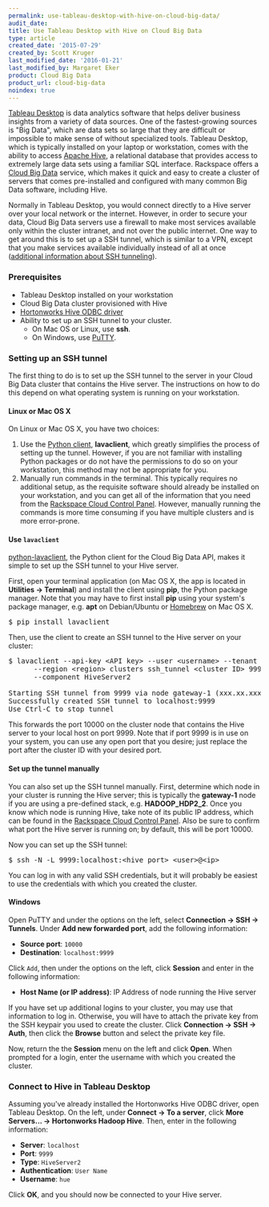 ```yaml
---
permalink: use-tableau-desktop-with-hive-on-cloud-big-data/
audit_date:
title: Use Tableau Desktop with Hive on Cloud Big Data
type: article
created_date: '2015-07-29'
created_by: Scott Kruger
last_modified_date: '2016-01-21'
last_modified_by: Margaret Eker
product: Cloud Big Data
product_url: cloud-big-data
noindex: true
---
```


[Tableau Desktop](http://www.tableau.com/products/desktop) is data analytics software that helps deliver business insights from a variety of data sources.  One of the fastest-growing sources is "Big Data", which are data sets so large that they are difficult or impossible to make sense of without specialized tools.  Tableau Desktop, which is typically installed on your laptop or workstation, comes with the ability to access [Apache Hive](https://hive.apache.org), a relational database that provides access to extremely large data sets using a familiar SQL interface.  Rackspace offers a [Cloud Big Data](http://www.rackspace.com/en-us/cloud/big-data) service, which makes it quick and easy to create a cluster of servers that comes pre-installed and configured with many common Big Data software, including Hive.

Normally in Tableau Desktop, you would connect directly to a Hive server over your
local network or the internet. However, in order to secure your data, Cloud Big
Data servers use a firewall to make most services available only within the
cluster intranet, and not over the public internet. One way to get around this
is to set up a SSH tunnel, which is similar to a VPN, except that you make
services available individually instead of all at once
([additional information about SSH tunneling](https://en.wikipedia.org/wiki/Tunneling_protocol#Secure_Shell_tunneling)).

### Prerequisites

*   Tableau Desktop installed on your workstation
*   Cloud Big Data cluster provisioned with Hive
*   [Hortonworks Hive ODBC driver](http://hortonworks.com/products/releases/hdp-2-2/#add_ons)
*   Ability to set up an SSH tunnel to your cluster.
    * On Mac OS or Linux, use **ssh**.
    * On Windows, use [PuTTY](http://www.putty.org).


### Setting up an SSH tunnel

The first thing to do is to set up the SSH tunnel to the server in your Cloud Big Data cluster that contains the Hive server.  The instructions on how to do this depend on what operating system is running on your workstation.


#### Linux or Mac OS X

On Linux or Mac OS X, you have two choices:

1. Use the [Python client](https://github.com/rackerlabs/python-lavaclient), **lavaclient**, which greatly simplifies the process of setting up the tunnel.  However, if you are not familiar with installing Python packages or do not have the permissions to do so on your workstation, this method may not be appropriate for you.
2. Manually run commands in the terminal.  This typically requires no additional setup, as the requisite software should already be installed on your workstation, and you can get all of the information that you need from the [Rackspace Cloud Control Panel](https://mycloud.rackspace.com).  However, manually running the commands is more time consuming if you have multiple clusters and is more error-prone.

#### Use `lavaclient`

[python-lavaclient](https://github.com/rackerlabs/python-lavaclient), the
Python client for the Cloud Big Data API, makes it simple to set up the SSH
tunnel to your Hive server.

First, open your terminal application (on Mac OS X, the app is located in **Utilities -> Terminal**)
and install the client using **pip**, the Python package manager.  Note that
you may have to first install **pip** using your system's package manager, e.g.
**apt** on Debian/Ubuntu or [Homebrew](http://brew.sh) on Mac OS X.

<pre>$ pip install lavaclient</pre>

Then, use the client to create an SSH tunnel to the Hive server on your cluster:

<pre>$ lavaclient --api-key &lt;API key&gt; --user &lt;username&gt; --tenant &lt;tenant ID&gt; \
      --region &lt;region&gt; clusters ssh_tunnel &lt;cluster ID&gt; 9999 10000 \
      --component HiveServer2

Starting SSH tunnel from 9999 via node gateway-1 (xxx.xx.xxx.xx)
Successfully created SSH tunnel to localhost:9999
Use Ctrl-C to stop tunnel</pre>

This forwards the port 10000 on the cluster node that contains the Hive server
to your local host on port 9999.  Note that if port 9999 is in use on your
system, you can use any open port that you desire; just replace the port after
the cluster ID with your desired port.

#### Set up the tunnel manually

You can also set up the SSH tunnel manually.  First, determine which node in
your cluster is running the Hive server; this is typically the **gateway-1** node
if you are using a pre-defined stack, e.g. **HADOOP_HDP2_2**.  Once you know
which node is running Hive, take note of its public IP address, which can be
found in the [Rackspace Cloud Control Panel](https://mycloud.rackspace.com).
Also be sure to confirm what port the Hive server is running on; by default,
this will be port 10000.

Now you can set up the SSH tunnel:

<pre>$ ssh -N -L 9999:localhost:&lt;hive port&gt; &lt;user&gt;@&lt;ip&gt;</pre>

You can log in with any valid SSH credentials, but it will probably be easiest
to use the credentials with which you created the cluster.


#### Windows

Open PuTTY and under the options on the left, select **Connection -> SSH -> Tunnels**.
Under **Add new forwarded port**, add the following information:

- **Source port**: `10000`
- **Destination**: `localhost:9999`

Click `Add`, then under the options on the left, click **Session** and enter in
the following information:

- **Host Name (or IP address)**: IP Address of node running the Hive server

If you have set up additional logins to your cluster, you may use that
information to log in.  Otherwise, you will have to attach the private key from
the SSH keypair you used to create the cluster. Click **Connection -> SSH -> Auth**,
then click the **Browse** button and select the private key file.

Now, return the the **Session** menu on the left and click **Open**.  When prompted
for a login, enter the username with which you created the cluster.


### Connect to Hive in Tableau Desktop

Assuming you've already installed the Hortonworks Hive ODBC driver, open
Tableau Desktop.  On the left, under **Connect -> To a server**, click
**More Servers... -> Hortonworks Hadoop Hive**.  Then, enter in the following information:

- **Server**: `localhost`
- **Port**: `9999`
- **Type**: `HiveServer2`
- **Authentication**: `User Name`
- **Username**: `hue`

Click **OK**, and you should now be connected to your Hive server.
